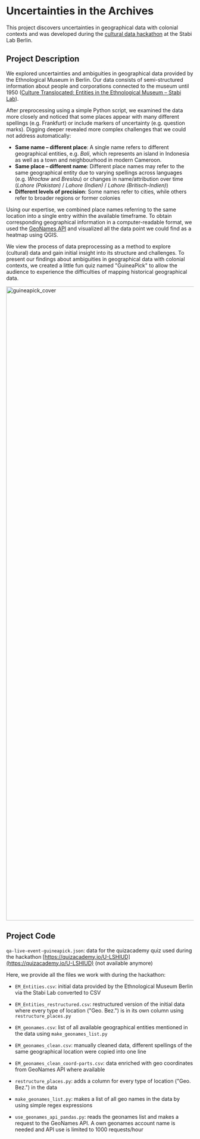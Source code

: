 # Uncertainties in the Archives
This project discovers uncertainties in geographical data with colonial contexts and was developed during the [cultural data hackathon](https://lab.sbb.berlin/culture-explore-data/) at the Stabi Lab Berlin.

## Project Description
We explored uncertainties and ambiguities in geographical data provided by the Ethnological Museum in Berlin. Our data consists of semi-structured information about people and corporations connected to the museum until 1950 ([Culture Translocated: Entities in the Ethnological Museum – Stabi Lab](https://lab.sbb.berlin/culture-translocated/)).

After preprocessing using a simple Python script, we examined the data more closely and noticed that some places appear with many different spellings (e.g. Frankfurt) or include markers of uncertainty (e.g. question marks). Digging deeper revealed more complex challenges that we could not address automatically:
- **Same name – different place**: A single name refers to different geographical entities, e.g. *Bali*, which represents an island in Indonesia as well as a town and neighbourhood in modern Cameroon.
- **Same place – different name**: Different place names may refer to the same geographical entity due to varying spellings across languages (e.g. *Wrocław* and *Breslau*) or changes in name/attribution over time (*Lahore (Pakistan)* / *Lahore (Indien)* / *Lahore (Britisch-Indien)*)
- **Different levels of precision**: Some names refer to cities, while others refer to broader regions or former colonies

Using our expertise, we combined place names referring to the same location into a single entry within the available timeframe. To obtain corresponding geographical information in a computer-readable format, we used the [GeoNames API](https://www.geonames.org/export/web-services.html) and visualized all the data point we could find as a heatmap using QGIS.

We view the process of data preprocessing as a method to explore (cultural) data and gain initial insight into its structure and challenges.
To present our findings about ambiguities in geographical data with colonial contexts, we created a little fun quiz named "GuineaPick" to allow the audience to experience the difficulties of mapping historical geographical data.

<img width="2500" height="1700" alt="guineapick_cover" src="https://github.com/user-attachments/assets/256cc0c5-f924-434e-9f0a-0b3c57e8effe" />

## Project Code
`qa-live-event-guineapick.json`: data for the quizacademy quiz used during the hackathon
[https://quizacademy.io/U-LSHIUD](https://quizacademy.io/U-LSHIUD) (not available anymore)

Here, we provide all the files we work with during the hackathon:
- `EM_Entities.csv`: initial data provided by the Ethnological Museum Berlin via the Stabi Lab converted to CSV
- `EM_Entities_restructured.csv`: restructured version of the initial data where every type of location ("Geo. Bez.") is in its own column using `restructure_places.py`
- `EM_geonames.csv`: list of all available geographical entities mentioned in the data using `make_geonames_list.py`
- `EM_geonames_clean.csv`: manually cleaned data, different spellings of the same geographical location were copied into one line
- `EM_geonames_clean_coord-parts.csv`: data enriched with geo coordinates from GeoNames API where available

- `restructure_places.py`: adds a column for every type of location ("Geo. Bez.") in the data
- `make_geonames_list.py`: makes a list of all geo names in the data by using simple regex expressions
- `use_geonames_api_pandas.py`: reads the geonames list and makes a request to the GeoNames API. A own geonames account name is needed and API use is limited to 1000 requests/hour
